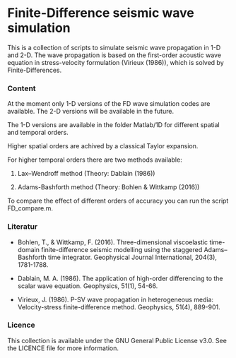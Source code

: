 # Finite-Difference seismic wave simulation

This is a collection of scripts to simulate seismic wave propagation in 1-D and 2-D.
The wave propagation is based on the first-order acoustic wave equation in stress-velocity formulation (Virieux (1986)), which is solved by Finite-Differences. 

### Content

At the moment only 1-D versions of the FD wave simulation codes are available. The 2-D versions will be available in the future. 

The 1-D versions are available in the folder Matlab/1D for different spatial and temporal orders. 

Higher spatial orders are achived by a classical Taylor expansion.

For higher temporal orders there are two methods available:

1. Lax–Wendroff method (Theory: Dablain (1986))

2. Adams-Bashforth method (Theory: Bohlen & Wittkamp (2016))

To compare the effect of different orders of accuracy you can run the script FD_compare.m.

### Literatur

* Bohlen, T., & Wittkamp, F. (2016). Three-dimensional viscoelastic time-domain finite-difference seismic modelling using the staggered Adams–Bashforth time integrator. Geophysical Journal International, 204(3), 1781-1788.

* Dablain, M. A. (1986). The application of high-order differencing to the scalar wave equation. Geophysics, 51(1), 54-66.

* Virieux, J. (1986). P-SV wave propagation in heterogeneous media: Velocity-stress finite-difference method. Geophysics, 51(4), 889-901.


### Licence 
This collection is available under the GNU General Public License v3.0. See the LICENCE file for more information.
